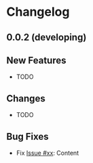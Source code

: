 # Changelog

## 0.0.2 (developing)

## New Features

 - TODO

## Changes

 - TODO

## Bug Fixes

 - Fix [Issue #xx](https://github.com/exvim/main/issues/xx): Content
